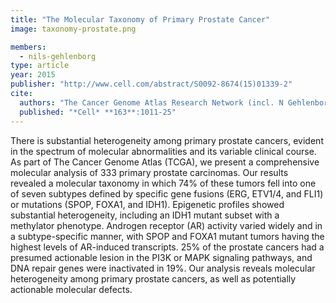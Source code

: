 ```yaml
---
title: "The Molecular Taxonomy of Primary Prostate Cancer"
image: taxonomy-prostate.png

members:
  - nils-gehlenborg
type: article
year: 2015
publisher: "http://www.cell.com/abstract/S0092-8674(15)01339-2"
cite:
  authors: "The Cancer Genome Atlas Research Network (incl. N Gehlenborg)"
  published: "*Cell* **163**:1011-25"
---
```

There is substantial heterogeneity among primary prostate cancers, evident in the spectrum of molecular abnormalities and its variable clinical course. As part of The Cancer Genome Atlas (TCGA), we present a comprehensive molecular analysis of 333 primary prostate carcinomas. Our results revealed a molecular taxonomy in which 74% of these tumors fell into one of seven subtypes defined by specific gene fusions (ERG, ETV1/4, and FLI1) or mutations (SPOP, FOXA1, and IDH1). Epigenetic profiles showed substantial heterogeneity, including an IDH1 mutant subset with a methylator phenotype. Androgen receptor (AR) activity varied widely and in a subtype-specific manner, with SPOP and FOXA1 mutant tumors having the highest levels of AR-induced transcripts. 25% of the prostate cancers had a presumed actionable lesion in the PI3K or MAPK signaling pathways, and DNA repair genes were inactivated in 19%. Our analysis reveals molecular heterogeneity among primary prostate cancers, as well as potentially actionable molecular defects.